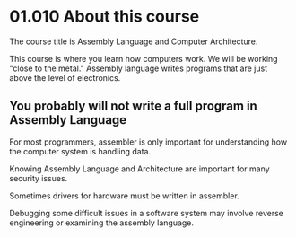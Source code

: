 # 01.010 About this course

The course title is Assembly Language and Computer Architecture.

This course is where you learn how computers work.  We will be working "close to the metal."  Assembly language writes programs that are just above the level of electronics.

## You probably will not write a full program in Assembly Language

For most programmers, assembler is only important for understanding how the computer system is handling data.

Knowing Assembly Language and Architecture are important for many security issues.

Sometimes drivers for hardware must be written in assembler.

Debugging some difficult issues in a software system may involve reverse engineering or examining the assembly language.